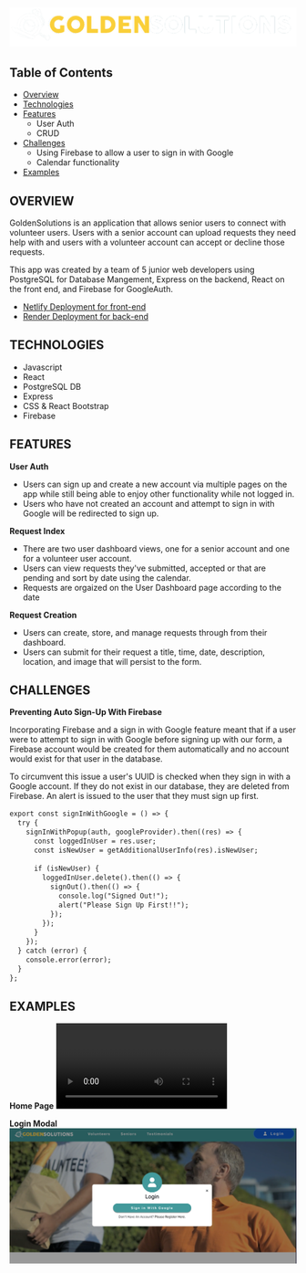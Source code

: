 ![logo](front-end/public/images/logoGS.png)

## Table of Contents

- [Overview](#overview)
- [Technologies](#technologies)
- [Features](#features)
    - User Auth
    - CRUD
- [Challenges](#challenges)
    - Using Firebase to allow a user to sign in with Google
    - Calendar functionality
- [Examples](#examples)

## OVERVIEW

GoldenSolutions is an application that allows senior users to connect with volunteer users. Users with a senior account can upload requests they need help with and users with a volunteer account can accept or decline those requests. 

This app was created by a team of 5 junior web developers using PostgreSQL for Database Mangement, Express on the backend, React on the front end, and Firebase for GoogleAuth.

- [Netlify Deployment for front-end](https://goldensolutions.netlify.app/)
- [Render Deployment for back-end](https://goldensolutions-5z0f.onrender.com/)

## TECHNOLOGIES

- Javascript
- React
- PostgreSQL DB
- Express
- CSS & React Bootstrap
- Firebase

## FEATURES

**User Auth**

- Users can sign up and create a new account via multiple pages on the app while still being able to enjoy other functionality while not logged in.
- Users who have not created an account and attempt to sign in with Google will be redirected to sign up.

**Request Index**

- There are two user dashboard views, one for a senior account and one for a volunteer user account. 
- Users can view requests they've submitted, accepted or that are pending and sort by date using the calendar. 
- Requests are orgaized on the User Dashboard page according to the date

**Request Creation**

- Users can create, store, and manage requests through from their dashboard.
- Users can submit for their request a title, time, date, description, location, and image that will persist to the form.

## CHALLENGES

**Preventing Auto Sign-Up With Firebase**

Incorporating Firebase and a sign in with Google feature meant that if a user were to attempt to sign in with Google before signing up with our form, a Firebase account would be created for them automatically and no account would exist for that user in the database. 

To circumvent this issue a user's UUID is checked when they sign in with a Google account. If they do not exist in our database, they are deleted from Firebase. An alert is issued to the user that they must sign up first. 

```
export const signInWithGoogle = () => {
  try {
    signInWithPopup(auth, googleProvider).then((res) => {
      const loggedInUser = res.user;
      const isNewUser = getAdditionalUserInfo(res).isNewUser;

      if (isNewUser) {
        loggedInUser.delete().then(() => {
          signOut().then(() => {
            console.log("Signed Out!");
            alert("Please Sign Up First!!");
          });
        });
      }
    });
  } catch (error) {
    console.error(error);
  }
};
```

## EXAMPLES

**Home Page**
![homePage](front-end/public/video/homepage.mp4)

**Login Modal**
![loginModal](front-end/public/images/LoginModal.png)

<!-- **Request Index**
![requestIndex](front-end/public/images/RequestIndex.png)

**Request Show**
![requestShow](front-end/public/images/SingleRequest.png) -->
